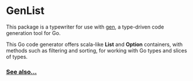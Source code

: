 # GenList

This package is a typewriter for use with [gen](https://github.com/clipperhouse/gen), a type-driven code generation tool for Go.

This Go code generator offers scala-like **List** and **Option** containers, with methods such as filtering and sorting,
for working with Go types and slices of types.

### [See also...](https://clipperhouse.github.io/gen/slice/)
